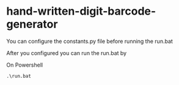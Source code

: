 # hand-written-digit-barcode-generator

You can configure the constants.py file before running the run.bat

After you configured you can run the run.bat by

On Powershell
```
.\run.bat
```
